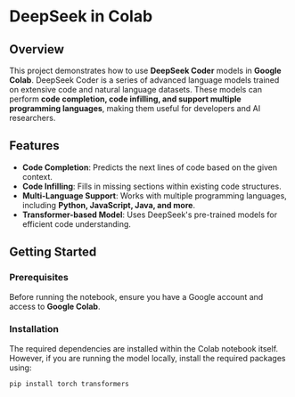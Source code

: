 # DeepSeek in Colab

## Overview

This project demonstrates how to use **DeepSeek Coder** models in **Google Colab**. DeepSeek Coder is a series of advanced language models trained on extensive code and natural language datasets. These models can perform **code completion, code infilling, and support multiple programming languages**, making them useful for developers and AI researchers.

## Features

- **Code Completion**: Predicts the next lines of code based on the given context.
- **Code Infilling**: Fills in missing sections within existing code structures.
- **Multi-Language Support**: Works with multiple programming languages, including **Python, JavaScript, Java, and more**.
- **Transformer-based Model**: Uses DeepSeek's pre-trained models for efficient code understanding.

## Getting Started

### Prerequisites

Before running the notebook, ensure you have a Google account and access to **Google Colab**.

### Installation

The required dependencies are installed within the Colab notebook itself. However, if you are running the model locally, install the required packages using:

```bash
pip install torch transformers
